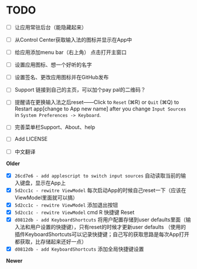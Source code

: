 #  TODO
- [ ] 让应用常驻后台（能隐藏起来）
- [ ] 从Control Center获取输入法的图标并显示在App中
- [ ] 给应用添加menu bar（右上角） 点击打开主窗口
- [ ] 设置应用图标、想一个好听的名字
- [ ] 设置签名、更改应用图标并在GitHub发布
- [ ] Support 链接到自己的主页，可以加个pay pal的二维码？
- [ ] 提醒请在更换输入法之后reset——Click to `Reset` (⌘R) or `Quit` (⌘Q) to Restart app[change to App new name] after you change `Input Sources` in `System Preferences -> Keyboard`.
- [ ] 完善菜单栏Support、About、help
- [ ] Add LICENSE
- [ ] 中文翻译


**Older**

- [x] `26cd7e6 - add applescript to switch input sources` 自动读取当前的输入键盘，显示在App上
- [x] `5d2cc1c - rewitre ViewModel` 每次启动App的时候自己reset一下（应该在ViewModel里面就可以搞）
- [x] `5d2cc1c - rewitre ViewModel` 添加退出按钮
- [x] `5d2cc1c - rewitre ViewModel` cmd R 快捷键 Reset
- [x] `d0812db - add KeyboardShortcuts` 将用户配置存储到user defaults里面（输入法和用户设置的快捷键），只有reset的时候才更新user defaults （使用的插件KeyboardShortcuts可以记录快捷键；自己写的获取思路是每次App打开都获取，比存储起来还好一点）
- [x] `d0812db - add KeyboardShortcuts` 添加全局快捷键设置

**Newer**

